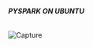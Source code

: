 ######                             **PYSPARK ON UBUNTU**




![Capture](https://github.com/user-attachments/assets/1bd5edf1-f265-4ce6-a183-f0212987ecec)
